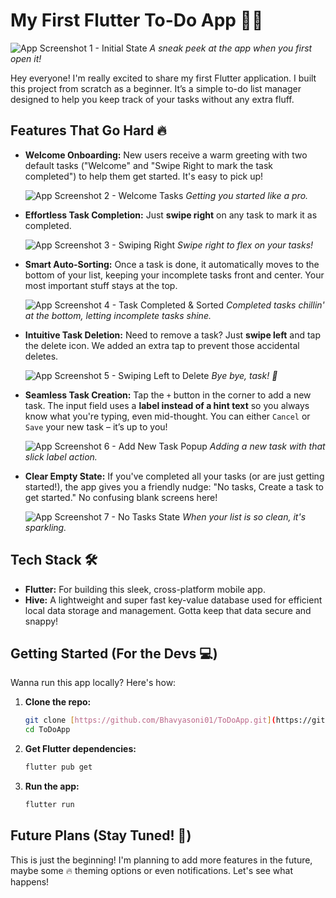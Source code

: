 # My First Flutter To-Do App 📝✨

![App Screenshot 1 - Initial State](assets/images/Screenshot1.png)
_A sneak peek at the app when you first open it!_

Hey everyone! I'm really excited to share my first Flutter application. I built this project from scratch as a beginner. It’s a simple to-do list manager designed to help you keep track of your tasks without any extra fluff.

## Features That Go Hard 🔥

* **Welcome Onboarding:** New users receive a warm greeting with two default tasks ("Welcome" and "Swipe Right to mark the task completed") to help them get started. It's easy to pick up!

    ![App Screenshot 2 - Welcome Tasks](assets/images/Screenshot1.png)
    _Getting you started like a pro._

* **Effortless Task Completion:** Just **swipe right** on any task to mark it as completed.

    ![App Screenshot 3 - Swiping Right](assets/images/Screenshot7.png)
    _Swipe right to flex on your tasks!_

* **Smart Auto-Sorting:** Once a task is done, it automatically moves to the bottom of your list, keeping your incomplete tasks front and center. Your most important stuff stays at the top.

    ![App Screenshot 4 - Task Completed & Sorted](assets/images/Screenshot5.png)
    _Completed tasks chillin' at the bottom, letting incomplete tasks shine._

* **Intuitive Task Deletion:** Need to remove a task? Just **swipe left** and tap the delete icon. We added an extra tap to prevent those accidental deletes.

    ![App Screenshot 5 - Swiping Left to Delete](assets/images/Screenshot2.png)
    _Bye bye, task! 👋_

* **Seamless Task Creation:** Tap the `+` button in the corner to add a new task. The input field uses a **label instead of a hint text** so you always know what you're typing, even mid-thought. You can either `Cancel` or `Save` your new task – it’s up to you!

    ![App Screenshot 6 - Add New Task Popup](assets/images/Screenshot3.png)
    _Adding a new task with that slick label action._

* **Clear Empty State:** If you've completed all your tasks (or are just getting started!), the app gives you a friendly nudge: "No tasks, Create a task to get started." No confusing blank screens here!

    ![App Screenshot 7 - No Tasks State](assets/images/Screenshot6.png)
    _When your list is so clean, it's sparkling._

## Tech Stack 🛠️

* **Flutter:** For building this sleek, cross-platform mobile app.
* **Hive:** A lightweight and super fast key-value database used for efficient local data storage and management. Gotta keep that data secure and snappy!

## Getting Started (For the Devs 💻)

Wanna run this app locally? Here's how:

1.  **Clone the repo:**
    ```bash
    git clone [https://github.com/Bhavyasoni01/ToDoApp.git](https://github.com/Bhavyasoni01/ToDoApp)
    cd ToDoApp
    ```
2.  **Get Flutter dependencies:**
    ```bash
    flutter pub get
    ```
3.  **Run the app:**
    ```bash
    flutter run
    ```

## Future Plans (Stay Tuned! 👀)

This is just the beginning! I'm planning to add more features in the future, maybe some 🔥 theming options or even notifications. Let's see what happens!

